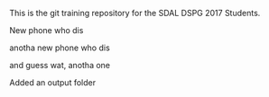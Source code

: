 This is the git training repository for the SDAL DSPG 2017 Students.

New phone who dis

anotha new phone who dis

and guess wat, anotha one

Added an output folder
